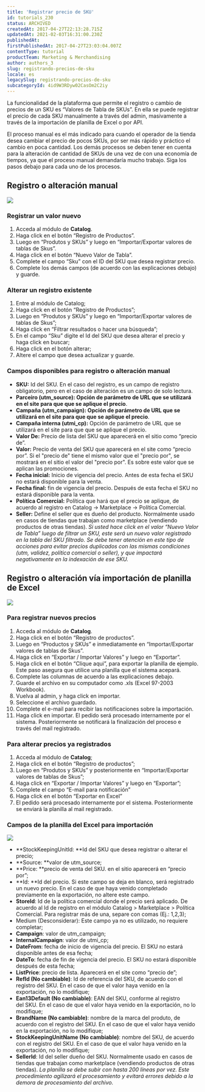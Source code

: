 ```yaml
---
title: 'Registrar precio de SKU'
id: tutorials_230
status: ARCHIVED
createdAt: 2017-04-27T22:13:28.715Z
updatedAt: 2021-02-03T16:31:00.230Z
publishedAt: 
firstPublishedAt: 2017-04-27T23:03:04.007Z
contentType: tutorial
productTeam: Marketing & Merchandising
author: authors_3
slug: registrando-precios-de-sku
locale: es
legacySlug: registrando-precios-de-sku
subcategoryId: 4id9W3RDyw02CasOm2C2iy
---
```


La funcionalidad de la plataforma que permite el registro o cambio de precios de un SKU es “Valores de Tabla de SKUs”. En ella se puede registrar el precio de cada SKU manualmente a través del admin, masivamente a través de la importación de planilla de Excel o por API. 

El proceso manual es el más indicado para cuando el operador de la tienda desea cambiar el precio de pocos SKUs, por ser más rápido y práctico el cambio en poca cantidad. Los demás procesos se deben tener en cuenta para la alteración de cantidad de SKUs de una vez de con una economía de tiempos, ya que el proceso manual demandaría mucho trabajo. Siga los pasos debajo para cada uno de los procesos.

## Registro o alteración manual

![](https://images.contentful.com/alneenqid6w5/62eMKlDZ04As4ey46yiOeK/2d689eb25d9945a532d4447ba770649f/Tabela_de_Valores.gif)

### Registrar un valor nuevo

1. Acceda al módulo de __Catalog__.
2. Haga click en el botón “Registro de Productos”.
3. Luego en “Produtos y SKUs” y luego en “Importar/Exportar valores de tablas de Skus”.
4. Haga click en el botón “Nuevo Valor de Tabla”.
5. Complete el campo “Sku” con el ID del SKU que desea registrar precio.
6. Complete los demás campos (de acuerdo con las explicaciones debajo) y guarde.

### Alterar un registro existente

1. Entre al módulo de Catalog;
2. Haga click en el botón “Registro de Productos”;
3. Luego en “Produtos y SKUs” y luego en “Importar/Exportar valores de tablas de Skus”;
4. Haga click en “Filtrar resultados o hacer una búsqueda”;
5. En el campo “Sku” digite el Id del SKU que desea alterar el precio y haga click en buscar;
6. Haga click en el botón alterar;
7. Altere el campo que desea actualizar y guarde.

### Campos disponibles para registro o alteración manual

- **SKU:** Id del SKU. En el caso del registro, es un campo de registro obligatorio, pero en el caso de alteración es un campo de solo lectura.
- **Parceiro (utm_source): Opción de parámetro de URL que se utilizará en el site para que que se aplique el precio**.
- **Campaña (utm_campaign): Opción de parámetro de URL que se utilizará en el site para que que se aplique el precio**.
- **Campaña interna (utmi_cp):** Opción de parámetro de URL que se utilizará en el site para que que se aplique el precio.
- **Valor De:** Precio de lista del SKU que aparecerá en el sitio como “precio de”.
- **Valor:** Precio de venta del SKU que aparecerá en el site como “precio por”. Si el "precio de" tiene el mismo valor que el "precio por", se mostrará en el sitio el valor del "precio por". Es sobre este valor que se aplican las promociones.
- **Fecha inicial:** Inicio de vigencia del precio. Antes de esta fecha el SKU no estará disponible para la venta.
- **Fecha final:** fin de vigencia del precio. Después de esta fecha el SKU no estará disponible para la venta.
- **Política Comercial:** Política que hará que el precio se aplique, de acuerdo al registro en Catalog -> Marketplace -> Política Comercial.
- **Seller:** Define el seller que es dueño del producto. Normalmente usado en casos de tiendas que trabajan como marketplace (vendiendo productos de otras tiendas).
_Si usted hace click en el valor “Nuevo Valor de Tabla” luego de filtrar un SKU, este será un nuevo valor registrado en la tabla del SKU filtrado. Se debe tener atención en este tipo de acciones para evitar precios duplicados con las mismas condiciones (utm, validez, política comercial o seller), y que impactará negativamente en la indexación de ese SKU._

## Registro o alteración vía importación de planilla de Excel

![](https://images.contentful.com/alneenqid6w5/5Pbm0WFO12QmEwW88OM2iU/453748487c805f0ef7bd20887e454670/Altera__o_de_pre_o_Importa__o.gif)

### Para registrar nuevos precios

1. Acceda al módulo de __Catalog__.
2. Haga click en el botón “Registro de productos”.
3. Luego en “Productos y SKUs” e inmediatamente en “Importar/Exportar valores de tablas de Skus”.
4. Haga click en “Exportar / Importar Valores” y luego en “Exportar”.
5. Haga click en el botón “Clique aqui”, para exportar la planilla de ejemplo. Este paso asegura que utilice una planilla que el sistema acepará.
6. Complete las columnas de acuerdo a las explicaciones debajo.
7. Guarde el archivo en su computador como .xls (Excel 97-2003 Workbook).
8. Vuelva al admin, y haga click en importar.
9. Seleccione el archivo guardado.
10. Complete el e-mail para recibir las notificaciones sobre la importación.
11. Haga click en importar. El pedido será procesado internamente por el sistema. Posteriormente se notificará la finalización del proceso e través del mail registrado.

### Para alterar precios ya registrados

1. Acceda al módulo de __Catalog__;
2. Haga click en el botón “Registro de productos”;
3. Luego en “Produtos y SKUs” y posteriormente en “Importar/Exportar valores de tablas de Skus”;
4. Haga click en “Exportar / Importar Valores” y luego en “Exportar”;
5. Complete el campo “E-mail para notificación”
6. Haga click en el botón “Exportar en Excel”
7. El pedido será procesado internamente por el sistema. Posteriormente se enviará la planilla al mail registrado.

### Campos de la planilla del Excel para importación

![](https://images.contentful.com/alneenqid6w5/1wTiiJMsUcUGMoI6GGWsOw/b31f627d1a8d642532d475fd72e23ff6/Como_cadastrar_preco_SKU_2.jpg)

- **StockKeepingUnitId: **Id del SKU que desea registrar o alterar el precio;
- **Source: **valor de utm\_source;
- **Price: **precio de venta del SKU. en el sitio aparecerá en “precio por”;
- **Id: **Id del precio. Si este campo se deja en blanco, será registrado un nuevo precio. En el caso de que haya venido completado previamente en la exportación, no altere este campo.
- **StoreId**: Id de la política comercial donde el precio será aplicado. De acuerdo al Id de registro en el módulo Catalog &gt; Marketplace &gt; Política Comercial. Para registrar más de una, separe con comas (Ej.: 1,2,3);
- Medium (Desconsiderar): Este campo ya no es utilizado, no requiere completar;
- __Campaign__: valor de utm\_campaign;
- __InternalCampaign__: valor de utmi\_cp;
- __DateFrom__: fecha de inicio de vigencia del precio. El SKU no estará disponible antes de esa fecha;
- __DateTo__: fecha de fin de vigencia del precio. El SKU no estará disponible después de esta fecha;
- __ListPrice__: precio de lista. Aparecerá en el site como “precio de”;
- __RefId (No cambiable)__: Id de referencia del SKU, de acuerdo con el registro del SKU. En el caso de que el valor haya venido en la exportación, no lo modifique;
- __Ean13Default (No cambiable)__: EAN del SKU, conforme al registro del SKU. En el caso de que el valor haya venido en la exportación, no lo modifique;
- __BrandName (No cambiable)__: nombre de la marca del produto, de acuerdo con el registro del SKU. En el caso de que el valor haya venido en la exportación, no lo modifique;
- __StockKeepingUnitName (No cambiable)__: nombre del SKU, de acuerdo con el registro del SKU. En el caso de que el valor haya venido en la exportación, no lo modifique;
- __SellerId__: Id del seller dueño del SKU. Normalmente usado en casos de tiendas que trabajan como marketplace (vendiendo productos de otras tiendas).
_La planilla se debe subir con hasta 200 líneas por vez. Este procedimiento agilizará el procesamiento y evitará errores debido a la demora de procesamiento del archivo._
